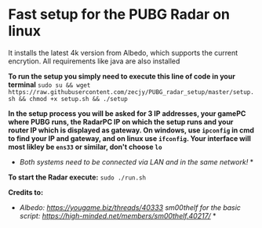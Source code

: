 # Fast setup for the PUBG Radar on linux

It installs the latest 4k version from Albedo, which supports the current encrytion. All requirements like java are also installed

**To run the setup you simply need to execute this line of code in your terminal**
`sudo su && wget https://raw.githubusercontent.com/zecjy/PUBG_radar_setup/master/setup.sh && chmod +x setup.sh && ./setup`

**In the setup process you will be asked for 3 IP addresses, your gamePC where PUBG runs, the RadarPC IP on which the setup runs and your router IP which is displayed as gateway.
On windows, use `ipconfig` in cmd to find your IP and gateway, and on linux use `ifconfig`. Your interface will most likley be `ens33` or similar, don't choose `lo`**

* *Both systems need to be connected via LAN and in the same network!* *

**To start the Radar execute:**
`sudo ./run.sh`

**Credits to:**
* *Albedo: https://yougame.biz/threads/40333
sm00thelf for the basic script: https://high-minded.net/members/sm00thelf.40217/* *
